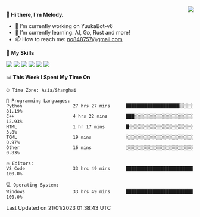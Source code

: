 <a href="#">
  <img align="right" src="https://github-readme-stats.vercel.app/api?username=melodyyuuka&count_private=true&show_icons=true" />
</a>

**👋 Hi there, I`m Melody.**

- 🔭 I’m currently working on YuukaBot-v6
- 🌱 I’m currently learning: AI, Go, Rust and more!
- 📫 How to reach me: no848757@gmail.com

🌟 **My Skills** 

![](https://img.shields.io/badge/-Python-3e74a2?style=flat-square&logo=Python&logoColor=fff)
![](https://img.shields.io/badge/-Java-007396?style=flat-square&logo=OpenJDK&logoColor=fff)
![](https://img.shields.io/badge/-Node.js-339933?style=flat-square&logo=Node.js&logoColor=fff)
![](https://img.shields.io/badge/-Git-f05032?style=flat-square&logo=git&logoColor=fff)
![](https://img.shields.io/badge/-PostgreSQL-4169e1?style=flat-square&logo=PostgreSQL&logoColor=fff)
![](https://img.shields.io/badge/-VSCode-007acc?style=flat-square&logo=Visual-Studio-Code&logoColor=fff)


<!--START_SECTION:waka-->
📊 **This Week I Spent My Time On** 

```text
⌚︎ Time Zone: Asia/Shanghai

💬 Programming Languages: 
Python                   27 hrs 27 mins      ████████████████████░░░░░   81.19% 
C++                      4 hrs 22 mins       ███░░░░░░░░░░░░░░░░░░░░░░   12.93% 
HTML                     1 hr 17 mins        █░░░░░░░░░░░░░░░░░░░░░░░░   3.8% 
TOML                     19 mins             ░░░░░░░░░░░░░░░░░░░░░░░░░   0.97% 
Other                    16 mins             ░░░░░░░░░░░░░░░░░░░░░░░░░   0.83%

🔥 Editors: 
VS Code                  33 hrs 49 mins      █████████████████████████   100.0%

💻 Operating System: 
Windows                  33 hrs 49 mins      █████████████████████████   100.0%

```


 Last Updated on 21/01/2023 01:38:43 UTC
<!--END_SECTION:waka-->
